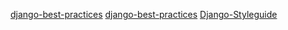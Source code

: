 [django-best-practices](https://wsvincent.com/django-best-practices/)
[django-best-practices](https://django-best-practices.readthedocs.io/en/latest/applications.html)
[Django-Styleguide](https://github.com/HackSoftware/Django-Styleguide)
